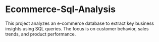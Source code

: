 # Ecommerce-Sql-Analysis
This project analyzes an e-commerce database to extract key business insights using SQL queries. The focus is on customer behavior, sales trends, and product performance.
